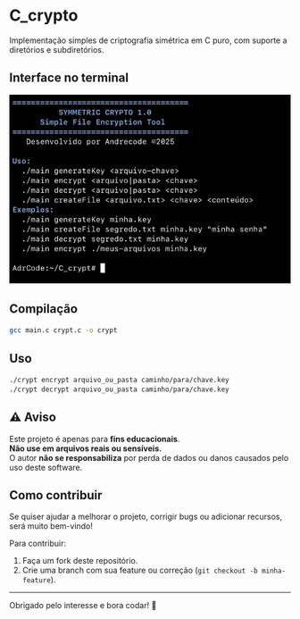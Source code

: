 # C_crypto

Implementação simples de criptografia simétrica em C puro, com suporte a diretórios e subdiretórios.

## Interface no terminal

![Interface do programa](terminal-interface.jpeg)

## Compilação

```bash
gcc main.c crypt.c -o crypt
```

## Uso

```bash
./crypt encrypt arquivo_ou_pasta caminho/para/chave.key
./crypt decrypt arquivo_ou_pasta caminho/para/chave.key
```
## ⚠️ Aviso

Este projeto é apenas para **fins educacionais**.  
**Não use em arquivos reais ou sensíveis.**  
O autor **não se responsabiliza** por perda de dados ou danos causados pelo uso deste software.

## Como contribuir

Se quiser ajudar a melhorar o projeto, corrigir bugs ou adicionar recursos, será muito bem-vindo!  

Para contribuir:

1. Faça um fork deste repositório.
2. Crie uma branch com sua feature ou correção (`git checkout -b minha-feature`).

---

Obrigado pelo interesse e bora codar! 🚀

